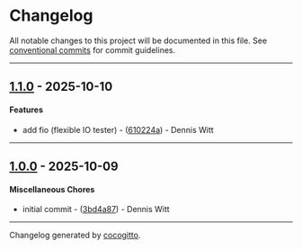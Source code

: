 # Changelog
All notable changes to this project will be documented in this file. See [conventional commits](https://www.conventionalcommits.org/) for commit guidelines.

- - -
## [1.1.0](https://github.com/wittdennis/devops-tools-container/compare/610224a2a73c5f6f9e43e30302a87973e8b5bcd2..1.1.0) - 2025-10-10
#### Features
- add fio (flexible IO tester) - ([610224a](https://github.com/wittdennis/devops-tools-container/commit/610224a2a73c5f6f9e43e30302a87973e8b5bcd2)) - Dennis Witt

- - -

## [1.0.0](https://github.com/wittdennis/devops-tools-container/compare/3bd4a87f9fca5f0c9e607d8c9ad436f6c06874b1..1.0.0) - 2025-10-09
#### Miscellaneous Chores
- initial commit - ([3bd4a87](https://github.com/wittdennis/devops-tools-container/commit/3bd4a87f9fca5f0c9e607d8c9ad436f6c06874b1)) - Dennis Witt

- - -

Changelog generated by [cocogitto](https://github.com/cocogitto/cocogitto).